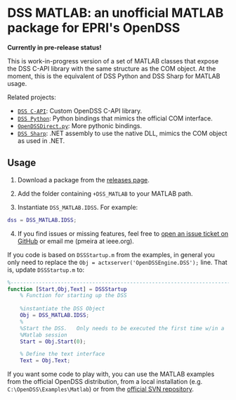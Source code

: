 # DSS MATLAB: an unofficial MATLAB package for EPRI's OpenDSS

**Currently in pre-release status!** 

This is work-in-progress version of a set of MATLAB classes that expose the DSS C-API library with the same structure as the COM object. At the moment, this is the equivalent of DSS Python and DSS Sharp for MATLAB usage.

Related projects: 
- [`DSS C-API`](http://github.com/PMeira/dss_capi): Custom OpenDSS C-API library.
- [`DSS Python`](http://github.com/PMeira/dss_python): Python bindings that mimics the official COM interface.
- [`OpenDSSDirect.py`](http://github.com/NREL/OpenDSSDirect.py): More pythonic bindings.
- [`DSS Sharp`](http://github.com/PMeira/dss_sharp/): .NET assembly to use the native DLL, mimics the COM object as used in .NET.

## Usage

1. Download a package from the [releases page](https://github.com/PMeira/dss_matlab/releases).

2. Add the folder containing `+DSS_MATLAB` to your MATLAB path.

3. Instantiate `DSS_MATLAB.IDSS`. For example:

```matlab
dss = DSS_MATLAB.IDSS;
```

4. If you find issues or missing features, feel free to [open an issue ticket on GitHub](https://github.com/PMeira/dss_matlab/issues/new) or email me (pmeira at ieee.org).

If you code is based on `DSSStartup.m` from the examples, in general you only need to replace the `Obj = actxserver('OpenDSSEngine.DSS');` line. That is, update `DSSStartup.m` to:

```matlab
%--------------------------------------------------------------------------
function [Start,Obj,Text] = DSSStartup
    % Function for starting up the DSS
    
    %instantiate the DSS Object
    Obj = DSS_MATLAB.IDSS;
    %
    %Start the DSS.   Only needs to be executed the first time w/in a
    %Matlab session
    Start = Obj.Start(0);

    % Define the text interface
    Text = Obj.Text;    
```

If you want some code to play with, you can use the MATLAB examples from the official OpenDSS distribution, from a local installation (e.g. `C:\OpenDSS\Examples\Matlab`) or from the [official SVN repository](https://sourceforge.net/p/electricdss/code/HEAD/tree/trunk/Distrib/Examples/Matlab/).
